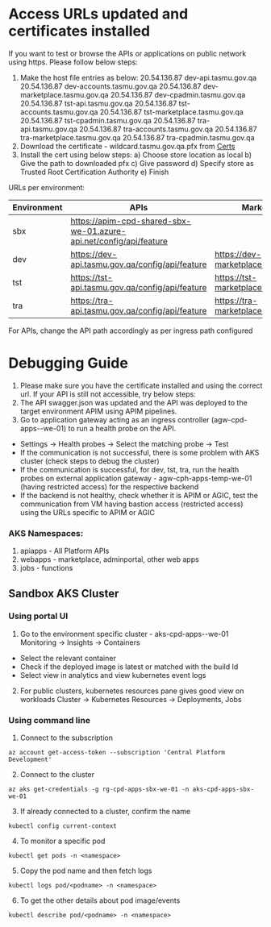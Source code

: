 # Access URLs updated and certificates installed

If you want to test or browse the APIs or applications on public network using https. Please follow below steps:
1.	Make the host file entries as below:
20.54.136.87 dev-api.tasmu.gov.qa
20.54.136.87 dev-accounts.tasmu.gov.qa
20.54.136.87 dev-marketplace.tasmu.gov.qa
20.54.136.87 dev-cpadmin.tasmu.gov.qa
20.54.136.87 tst-api.tasmu.gov.qa
20.54.136.87 tst-accounts.tasmu.gov.qa
20.54.136.87 tst-marketplace.tasmu.gov.qa
20.54.136.87 tst-cpadmin.tasmu.gov.qa
20.54.136.87 tra-api.tasmu.gov.qa
20.54.136.87 tra-accounts.tasmu.gov.qa
20.54.136.87 tra-marketplace.tasmu.gov.qa
20.54.136.87 tra-cpadmin.tasmu.gov.qa
2.	Download the certificate - wildcard.tasmu.gov.qa.pfx from [Certs](https://microsofteur.sharepoint.com/:f:/t/TASMUNationalPlatform-DeliveryStream-MicrosoftOnly/EmAB3GrQ2RBLnNB0TS4C6PgBO5_p8E-iFFZPQGv8FYT9lg?e=PkJ84E)
3.	Install the cert using below steps:
a)	Choose store location as local 
b)	Give the path to downloaded pfx
c)	Give password
d)	Specify store as Trusted Root Certification Authority 
e)	Finish

URLs per environment:

| Environment | APIs |Marketplace  |Admin Portal  |
|--|--|--|--|
|sbx|https://apim-cpd-shared-sbx-we-01.azure-api.net/config/api/feature | | |
|dev|https://dev-api.tasmu.gov.qa/config/api/feature|https://dev-marketplace.tasmu.gov.qa/|https://dev-cpadmin.tasmu.gov.qa/|
|tst|https://tst-api.tasmu.gov.qa/config/api/feature|https://tst-marketplace.tasmu.gov.qa/|https://tst-cpadmin.tasmu.gov.qa/|
|tra|https://tra-api.tasmu.gov.qa/config/api/feature|https://tra-marketplace.tasmu.gov.qa/|https://tra-cpadmin.tasmu.gov.qa/|
For APIs, change the API path accordingly as per ingress path configured


# Debugging Guide
1. Please make sure you have the certificate installed and using the correct url. If your API is still not accessible, try below steps:
2. The API swagger.json was updated and the API was deployed to the target environment APIM using APIM pipelines.
3. Go to application gateway acting as an ingress controller (agw-cpd-apps-<env>-we-01) to run a health probe on the API.
- Settings -> Health probes -> Select the matching probe -> Test
- If the communication is not successful, there is some problem with AKS cluster (check steps to debug the cluster)
- If the communication is successful, for dev, tst, tra, run the health probes on external application gateway - agw-cph-apps-temp-we-01
 (having restricted access) for the respective backend
- If the backend is not healthy, check whether it is APIM or AGIC, test the communication from VM having bastion access (restricted access) using the URLs specific to APIM or AGIC

### AKS Namespaces:
1. apiapps - All Platform APIs
2. webapps - marketplace, adminportal, other web apps
3. jobs - functions

## Sandbox AKS Cluster
### Using portal UI
1. Go to the environment specific cluster - aks-cpd-apps-<env>-we-01
Monitoring -> Insights -> Containers
- Select the relevant container
- Check if the deployed image is latest or matched with the build Id
- Select view in analytics and view kubernetes event logs

2. For public clusters, kubernetes resources pane gives good view on workloads
 Cluster -> Kubernetes Resources -> Deployments, Jobs

### Using command line
1. Connect to the subscription
```
az account get-access-token --subscription 'Central Platform Development'
```
2. Connect to the cluster
```
az aks get-credentials -g rg-cpd-apps-sbx-we-01 -n aks-cpd-apps-sbx-we-01
```
3. If already connected to a cluster, confirm the name
```
kubectl config current-context
```
4. To monitor a specific pod
```
kubectl get pods -n <namespace>
```
5. Copy the pod name and then fetch logs
```
kubectl logs pod/<podname> -n <namespace>
```
6. To get the other details about pod image/events
```
kubectl describe pod/<podname> -n <namespace>
```